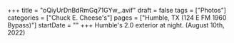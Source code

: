 +++
title = "oQiyUrDnBdRmGq71GYw_.avif"
draft = false
tags = ["Photos"]
categories = ["Chuck E. Cheese's"]
pages = ["Humble, TX (124 E FM 1960 Bypass)"]
startDate = ""
+++
Humble's 2.0 exterior at night. (August 10th, 2022)
